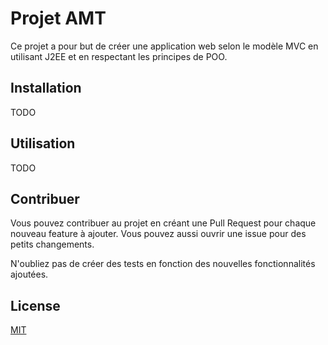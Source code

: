 # Projet AMT

Ce projet a pour but de créer une application web selon le modèle MVC en utilisant J2EE et en respectant les principes de POO.

## Installation

TODO

## Utilisation

TODO

## Contribuer
Vous pouvez contribuer au projet en créant une Pull Request pour chaque nouveau feature à ajouter. Vous pouvez aussi ouvrir une issue pour des petits changements.

N'oubliez pas de créer des tests en fonction des nouvelles fonctionnalités ajoutées.

## License
[MIT](https://choosealicense.com/licenses/mit/)
